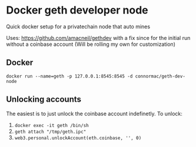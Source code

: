 # Docker geth developer node
Quick docker setup for a privatechain node that auto mines

Uses: https://github.com/amacneil/gethdev with a fix since for the initial run without a coinbase account (Will be rolling my own for customization)

## Docker
`docker run --name=geth -p 127.0.0.1:8545:8545 -d connormac/geth-dev-node`

## Unlocking accounts
The easiest is to just unlock the coinbase account indefinetly. To unlock:

1. `docker exec -it geth /bin/sh`
2. `geth attach "/tmp/geth.ipc"`
3. `web3.personal.unlockAccount(eth.coinbase, '', 0)`
